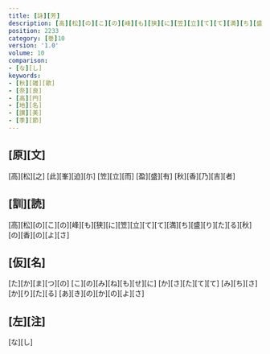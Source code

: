 ```yaml
---
title: [詠][芳]
description: [高][松][の][こ][の][峰][も][狭][に][笠][立][て][て][満][ち][盛][り][た][る][秋][の][香][の][よ][さ]
position: 2233
category: [巻]10
version: '1.0'
volume: 10
comparison:
- [な][し]
keywords:
- [秋][雑][歌]
- [奈][良]
- [高][円]
- [地][名]
- [讃][美]
- [季][節]
---
```


## [原][文]

[高][松][之] [此][峯][迫][尓] [笠][立][而] [盈][盛][有] [秋][香][乃][吉][者]

## [訓][読]

[高][松][の][こ][の][峰][も][狭][に][笠][立][て][て][満][ち][盛][り][た][る][秋][の][香][の][よ][さ]

## [仮][名]

[た][か][ま][つ][の] [こ][の][み][ね][も][せ][に] [か][さ][た][て][て] [み][ち][さ][か][り][た][る] [あ][き][の][か][の][よ][さ]

## [左][注]

[な][し]
